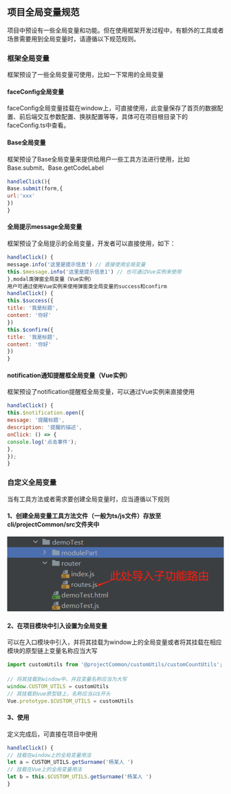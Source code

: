 ## 项目全局变量规范


项目中预设有一些全局变量和功能。但在使用框架开发过程中，有额外的工具或者场景需要用到全局变量时，请遵循以下规范规则。
### 框架全局变量
框架预设了一些全局变量可使用，比如一下常用的全局变量
#### faceConfig全局变量
faceConfig全局变量挂载在window上，可直接使用，此变量保存了首页的数据配置、前后端交互参数配置、换肤配置等等，具体可在项目根目录下的faceConfig.ts中查看。

#### Base全局变量
框架预设了Base全局变量来提供给用户一些工具方法进行使用，比如Base.submit、Base.getCodeLabel
```js
handleClick(){
Base.submit(form,{
url:'xxx'
})
}
```

#### 全局提示message全局变量
框架预设了全局提示的全局变量，开发者可以直接使用，如下：
```js
handleClick() {
message.info('这里是提示信息') // 直接使用全局变量
this.$message.info('这里是提示信息1') // 也可通过Vue实例来使用
},modal类弹窗全局变量（Vue实例）
用户可通过使用Vue实例来使用弹窗类全局变量的success和confirm
handleClick() {
this.$success({
title: '我是标题',
content: '你好'
})
this.$confirm({
title: '我是标题',
content: '你好'
})
}
```

#### notification通知提醒框全局变量（Vue实例）
框架预设了notification提醒框全局变量，可以通过Vue实例来直接使用
```js
handleClick() {
this.$notification.open({
message: '提醒标题',
description: '提醒的描述',
onClick: () => {
console.log('点击事件');
},
});
}
```


### 自定义全局变量
当有工具方法或者需求要创建全局变量时，应当遵循以下规则
#### 1、创建全局变量工具方法文件（一般为ts/js文件）存放至 cli/projectCommon/src文件夹中
![](./resources/routerVue1.png)

#### 2、在项目模块中引入设置为全局变量
可以在入口模块中引入，并将其挂载为window上的全局变量或者将其挂载在相应模块的原型链上变量名称应当大写

```js
import customUtils from '@projectCommon/customUtils/customCountUtils';

// 将其挂载到window中，并且变量名称应当为大写
window.CUSTOM_UTILS = customUtils
// 其挂载到vue原型链上，名称应当以$开头
Vue.prototype.$CUSTOM_UTILS = customUtils
```

#### 3、使用
定义完成后，可直接在项目中使用  
```js
handleClick() {
// 挂载在window上的全局变量用法
let a = CUSTOM_UTILS.getSurname('杨某人 ')
// 挂载在Vue上的全局变量用法
let b = this.$CUSTOM_UTILS.getSurname('杨某人 ')
}
```
